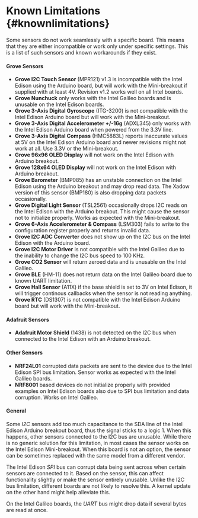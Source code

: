 Known Limitations                       {#knownlimitations}
===============

Some sensors do not work seamlessly with a specific board. This means that they
are either incompatible or work only under specific settings. This is a list of
such sensors and known workarounds if they exist.

#### Grove Sensors

 * **Grove I2C Touch Sensor** (MPR121) v1.3 is incompatible with the Intel
 Edison using the Arduino board, but will work with the Mini-breakout if
 supplied with at least 4V. Revision v1.2 works well on all Intel boards.
 * **Grove Nunchuck** only works with the Intel Galileo boards and is unusable
 on the Intel Edison boards.
 * **Grove 3-Axis Digital Gyroscope** (ITG-3200) is not compatible with the
 Intel Edison Arduino board but will work with the Mini-breakout.
 * **Grove 3-Axis Digital Accelerometer +/-16g** (ADXL345) only works with the
 Intel Edison Arduino board when powered from the 3.3V line.
 * **Grove 3-Axis Digital Compass** (HMC5883L) reports inaccurate values at 5V
 on the Intel Edison Arduino board and newer revisions might not work at all.
 Use 3.3V or the Mini-breakout.
 * **Grove 96x96 OLED Display** will not work on the Intel Edison with Arduino
 breakout.
 * **Grove 128x64 OLED Display** will not work on the Intel Edison with Arduino
 breakout.
 * **Grove Barometer** (BMP085) has an unstable connection on the Intel Edison
 using the Arduino breakout and may drop read data. The Xadow version of this
 sensor (BMP180) is also dropping data packets occasionally.
 * **Grove Digital Light Sensor** (TSL2561) occasionally drops I2C reads on the
 Intel Edison with the Arduino breakout. This might cause the sensor not to
 initialize properly. Works as expected with the Mini-breakout.
 * **Grove 6-Axis Accelerometer & Compass** (LSM303) fails to write to the
 configuration register properly and returns invalid data.
 * **Grove I2C ADC Converter** does not show up on the I2C bus on the Intel
 Edison with the Arduino board.
 * **Grove I2C Motor Driver** is not compatible with the Intel Galileo due to
 the inability to change the I2C bus speed to 100 KHz.
 * **Grove CO2 Sensor** will return zeroed data and is unusable on the Intel
 Galileo.
 * **Grove BLE** (HM-11) does not return data on the Intel Galileo board due to
 known UART limitation.
 * **Grove Hall Sensor** (A11X) if the base shield is set to 3V on Intel Edison,
 it will trigger continous callbacks when the sensor is not reading anything.
 * **Grove RTC** (DS1307) is not compatible with the Intel Edison Arduino board
 but will work with the Mini-breakout.

#### Adafruit Sensors

 * **Adafruit Motor Shield** (1438) is not detected on the I2C bus when
 connected to the Intel Edison with an Arduino breakout.

#### Other Sensors

 * **NRF24L01** corrupted data packets are sent to the device due to the Intel
 Edison SPI bus limitation. Sensor works as expected with the Intel Galileo
 boards.
 * **NRF8001** based devices do not initialize properly with provided examples
 on Intel Edison boards also due to SPI bus limitation and data corruption.
 Works on Intel Galileo.

#### General

Some *I2C* sensors add too much capacitance to the SDA line of the Intel Edison
Arduino breakout board, thus the signal sticks to a logic 1. When this happens,
other sensors connected to the I2C bus are unusable. While there is no generic
solution for this limitation, in most cases the sensor works on the Intel
Edison Mini-breakout. When this board is not an option, the sensor can be
sometimes replaced with the same model from a different vendor.

The Intel Edison *SPI* bus can corrupt data being sent across when certain
sensors are connected to it. Based on the sensor, this can affect functionality
slightly or make the sensor entirely unusable. Unlike the I2C bus limitation,
different boards are not likely to resolve this. A kernel update on the other
hand might help alleviate this.

On the Intel Galileo boards, the *UART* bus might drop data if several bytes
are read at once.
